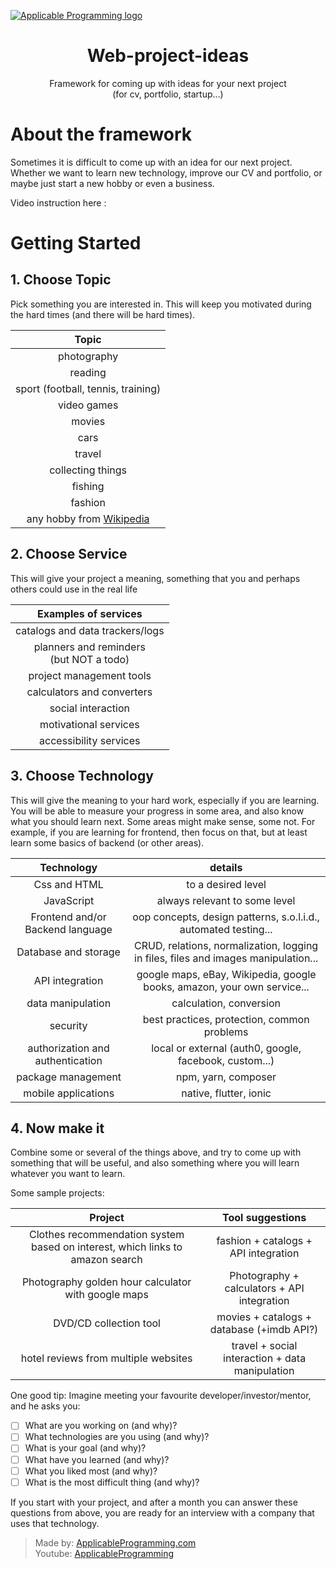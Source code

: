 [![Applicable Programming logo](https://s3.amazonaws.com/contents.newzenler.com/3161/library/60e0d31eb3efa_1625346846_applicable-programming-logo-blue-github-title.png "Applicable Programming logo")](https://applicableprogramming.com "Applicable Programming")

<h1 align="center">Web-project-ideas</h1>

<p align="center">Framework for coming up with ideas for your next project
<br /> (for cv, portfolio, startup...)</p>


# About the framework

Sometimes it is difficult to come up with an idea for our next project. Whether we want to learn new technology, improve our CV and portfolio, or maybe just start a new hobby or even a business. 

Video instruction here :


 


# Getting Started

## 1. Choose Topic
Pick something you are interested in. This will keep you motivated during the hard times (and there will be hard times). 

| Topic |
|:---:|
| photography |
| reading |
| sport (football, tennis, training) |
| video games |
| movies |
| cars |
| travel |
| collecting things |
| fishing |
| fashion |
| any hobby from [Wikipedia](https://en.wikipedia.org/wiki/List_of_hobbies)|

## 2. Choose Service
This will give your project a meaning, something that you and perhaps others could use in the real life

|Examples of services|
|:---:|
| catalogs and data trackers/logs |
| planners and reminders <br /> (but NOT a todo) |
| project management tools |
| calculators and converters |
| social interaction |
| motivational services |
| accessibility services |


## 3. Choose Technology
This will give the meaning to your hard work, especially if you are learning. You will be able to measure your progress in some area, and also know what you should learn next. Some areas might make sense, some not. For example, if you are learning for frontend, then focus on that, but at least learn some basics of backend (or other areas).  

|Technology| details |
|:---:| :---:|
| Css and HTML | to a desired level |
| JavaScript | always relevant to some level |
| Frontend and/or Backend language | oop concepts, design patterns, s.o.l.i.d.,  automated testing... |
| Database and storage | CRUD, relations, normalization, logging in files, files and images manipulation...|
| API integration | google maps, eBay, Wikipedia, google books, amazon, your own service...|
| data manipulation | calculation, conversion |
| security | best practices, protection, common problems |
| authorization and authentication | local or external (auth0, google, facebook, custom...)
|package management|npm, yarn, composer|
|mobile applications|native, flutter, ionic|

## 4. Now make it
Combine some or several of the things above, and try to come up with something that will be useful, and also something where you will learn whatever you want to learn.

Some sample projects:

|Project|Tool suggestions|
|:---:| :---:|
| Clothes recommendation system based on interest, which links to amazon search| fashion + catalogs + API integration |
|Photography golden hour calculator with google maps | Photography + calculators + API integration|
|DVD/CD collection tool|movies + catalogs + database (+imdb API?)|
|hotel reviews from multiple websites |travel + social interaction + data manipulation|

One good tip: Imagine meeting your favourite developer/investor/mentor, and he asks you:
- [ ] What are you working on (and why)?
- [ ] What technologies are you using (and why)?
- [ ] What is your goal (and why)?
- [ ] What have you learned (and why)?
- [ ] What you liked most (and why)?
- [ ] What is the most difficult thing (and why)?

If you start with your project, and after a month you can answer these questions from above, you are ready for an interview with a company that uses that technology. 


> Made by: [ApplicableProgramming.com](https://applicableprogramming.com) <br /> 
> Youtube: [ApplicableProgramming](https://www.youtube.com/c/ApplicableProgramming/)
